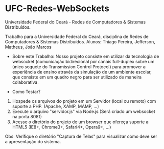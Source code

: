 UFC-Redes-WebSockets
==================================================================================

Universidade Federal do Ceará - Redes de Computadores &amp; Sistemas Distribuídos.

Trabalho para a Universidade Federal do Ceará, disciplina de Redes de Computadores &amp; Sistemas Distribuídos.
Alunos: Thiago Pereira, Jefferson, Matheus, João Marcos

- Sobre este Trabalho:
Nosso projeto consiste em utilizar da tecnologia de websocket (comunicação bidirecional por canais full-duplex sobre um único soquete do Transmission Control Protocol) para promover a experiência de ensino através da simulação de um ambiente escolar, que consiste em um quadro negro para ser utilizado de maneira colaborativa.

- Como Testar?
1. Hospede os arquivos do projeto em um Servidor (local ou remoto) com suporte a PHP.
	(Apache, XAMP, MAMP, ...)
2. Execute o arquivo "servidor.js" via Node.js
	(Será criado um websocket na porta 8081)
3. Acesse o diretório do projeto de um browser que ofereça suporte a HTML5
	(IE8+, Chrome3+, Safari4+, Opera9+, ...)

Obs: Verifique o diretório "Captura de Telas" para visualizar como deve ser a apresentação do sistema.
